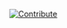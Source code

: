 [![Contribute](https://che.openshift.io/factory/resources/factory-contribute.svg)](https://che.openshift.io/f?url=https://raw.githubusercontent.com/ibuziuk/my-che-devfiles/master/vaadin-addressbook/devfile.yaml)
